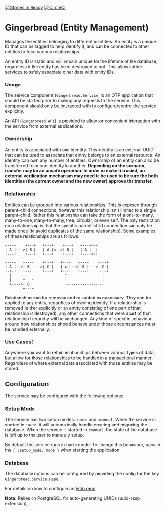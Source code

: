 [![Stories in Ready](https://badge.waffle.io/ZURASTA/gingerbread.png?label=ready&title=Ready)](https://waffle.io/ZURASTA/gingerbread?utm_source=badge) [![CircleCI](https://circleci.com/gh/ZURASTA/gingerbread.svg?style=svg)](https://circleci.com/gh/ZURASTA/gingerbread)
# Gingerbread (Entity Management)

Manages the entities belonging to different identities. An entity is a unique ID that can be tagged to help identify it, and can be connected to other entities to form various relationships.

An entity ID is static and will remain unique for the lifetime of the database, regardless if the entity has been destroyed or not. This allows other services to safely associate other data with entity IDs.


### Usage

The service component (`Gingerbread.Service`) is an OTP application that should be started prior to making any requests to the service. This component should only be interacted with to configure/control the service explicitly.

An API (`Gingerbread.API`) is provided to allow for convenient interaction with the service from external applications.


### Ownership

An entity is associated with one identity. This identity is an external UUID that can be used to associate that entity belongs to an external resource. An identity can own any number of entities. Ownership of an entity can also be transferred from one identity to another. __Depending on the scenario, transfer may be an unsafe operation. In order to make it trusted, an external verification mechanism may need to be used to be sure the both identities (the current owner and the new owner) approve the transfer.__


### Relationship

Entities can be grouped into various relationships. This is exposed through parent-child connections, however this relationship isn't limited to a single parent-child. Rather this relationship can take the form of a one-to-many, many-to-one, many-to-many, tree, circular, or even self. The only restriction on a relationship is that the specific parent-child connection can only be made once (to avoid duplicates of the same relationship). Some examples of these relationships are as follows:

```svgbob
+---+    +---+   +---+    +---+   +---+<-+
| A |--->| B |   | A |<-->| B |   | A |  |
+---+    +---+   +---+    +---+   +---+<-+

+---+   +---+    +---+   +---+   +---+    +---+
| A |-->| B |--->| C |   | A |-->| B |--->| C |
+-+-+   +---+    +---+   +---+   +---+    +-+-+
  |                        ^                |
  |     +---+              |                |
  +---->| D |              +----------------+
        +---+
```

Relationships can be removed and re-added as necessary. They can be applied to any entity, regardless of owning identity. If a relationship is removed (either explicitly or an entity consisting of one part of that relationship is destroyed), any other connections that were apart of that relationship hierarchy will be unchanged. Any kind of specific behaviour around how relationships should behave under those circumstances must be handled externally.


### Use Cases?

Anywhere you want to retain relationships between various types of data, but allow for those relationships to be handled in a transactional manner. Regardless of where external data associated with those entities may be stored.


## Configuration

The service may be configured with the following options:

### Setup Mode

The service has two setup modes: `:auto` and `:manual`. When the service is started in `:auto`, it will automatically handle creating and migrating the database. When the service is started in `:manual`, the state of the database is left up to the user to manually setup.

By default the service runs in `:auto` mode. To change this behaviour, pass in the `{ :setup_mode, mode }` when starting the application.

### Database

The database options can be configured by providing the config for the key `Gingerbread.Service.Repo`.

For details on how to configure an [Ecto repo](https://hexdocs.pm/ecto/Ecto.Repo.html).

__Note:__ Relies on PostgreSQL for auto-generating UUIDs (uuid-ossp extension).
